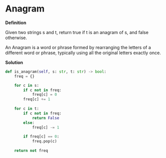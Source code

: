 # Anagram

**Definition**

Given two strings s and t, return true if t is an anagram of s, and false otherwise.

An Anagram is a word or phrase formed by rearranging the letters of a different word or phrase, typically using all the original letters exactly once.

**Solution**

```python
def is_anagram(self, s: str, t: str) -> bool:        
    freq = {}

    for c in s:
        if c not in freq:
            freq[c] = 0
        freq[c] += 1
    
    for c in t:
        if c not in freq:
            return False
        else:
            freq[c] -= 1
        
        if freq[c] == 0:
            freq.pop(c)
    
    return not freq
```